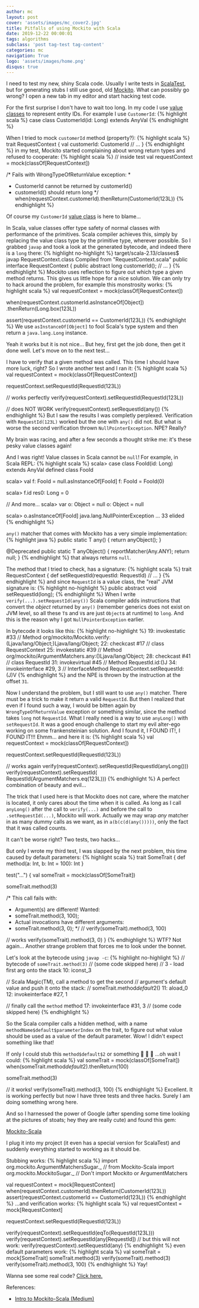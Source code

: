 ```yaml
---
author: mc
layout: post
cover: 'assets/images/mc_cover2.jpg'
title: Pitfalls of using Mockito with Scala
date: 2019-12-22 00:00:01
tags: algorithms
subclass: 'post tag-test tag-content'
categories: mc
navigation: True
logo: 'assets/images/home.png'
disqus: true
---
```


I need to test my new, shiny Scala code.
Usually I write tests in [ScalaTest](http://www.scalatest.org/),
but for generating stubs I still use good, old
[Mockito](https://site.mockito.org/).
What can possibly go wrong?
I open a new tab in my editor and start hacking test code.

For the first surprise I don't have to wait too long.
In my code I use [value classes](https://docs.scala-lang.org/overviews/core/value-classes.html) 
to represent entity IDs.
For example I use `CustomerId`:
{% highlight scala %}
case class CustomerId(id: Long) extends AnyVal
{% endhighlight %}

When I tried to mock `customerId` method (property?):
{% highlight scala %}
trait RequestContext {
  val customerId: CustomerId
  // ...
}
{% endhighlight %}
in my test, Mockito started complaining about wrong return types
and refused to cooperate:
{% highlight scala %}
// inside test
val requestContext = mock(classOf[RequestContext])

/* Fails with WrongTypeOfReturnValue exception:
*
* CustomerId cannot be returned by customerId()
* customerId() should return long
*/
when(requestContext.customerId).thenReturn(CustomerId(123L))
{% endhighlight %}

Of course my `CustomerId` [value class](https://docs.scala-lang.org/overviews/core/value-classes.html) is here to blame...

In Scala, value classes offer type safety of normal classes with
performance of the primitives.
Scala compiler achieves this, simply by replacing the value
class type by the primitive type, wherever possible.
So I grabbed `javap` and took a look at the generated bytecode,
and indeed there is a `long` there:
{% highlight no-highlight %}
target/scala-2.13/classes$ javap RequestContext.class 
Compiled from "RequestContext.scala"
public interface RequestContext {
  public abstract long customerId();
  // ...
}
{% endhighlight %}
Mockito uses reflection to figure out which type
a given method returns.
This gives us little hope for a nice solution.
We can only try to hack around the problem, for example
this monstrosity works:
{% highlight scala %}
val requestContext = mock(classOf[RequestContext])

when(requestContext.customerId.asInstanceOf[Object])
  .thenReturn(Long.box(123L))

assert(requestContext.customerId == CustomerId(123L))
{% endhighlight %}
We use `asInstanceOf[Object]` to fool Scala's type system
and then return a `java.lang.Long` instance.

Yeah it works but it is not nice... But hey, first get the job done, then
get it done well. Let's move on to the next test...

I have to verify that a given method was called.
This time I should have more luck, right?
So I wrote another test and I ran it:
{% highlight scala %}
val requestContext = mock(classOf[RequestContext])

requestContext.setRequestId(RequestId(123L))

// works perfectly 
verify(requestContext).setRequestId(RequestId(123L))

// does NOT WORK 
verify(requestContext).setRequestId(any())
{% endhighlight %}
But I saw the results I was completly perplexed.
Verification with `RequestId(123L)` worked but the one with
`any()` did not. But what is worse the second verification
thrown `NullPointerException`. NPE? Really?

My brain was racing, and after a few seconds a thought strike me:
it's these pesky value classes again!

And I was right! Value classes in Scala cannot be `null`!
For example, in Scala REPL:
{% highlight scala %}
scala> case class FooId(id: Long) extends AnyVal
defined class FooId

scala> val f: FooId = null.asInstanceOf[FooId]
f: FooId = FooId(0)

scala> f.id
res0: Long = 0

// And more...
scala> var o: Object = null
o: Object = null

scala> o.asInstanceOf[FooId]
java.lang.NullPointerException
  ... 33 elided
{% endhighlight %}

`any()` matcher that comes with Mockito has a very simple
implementation:
{% highlight java %}
public static <T> T any() {
  return anyObject();
}

@Deprecated
public static <T> T anyObject() {
  reportMatcher(Any.ANY);
  return null;
}
{% endhighlight %}
that always returns `null`.

The method that I tried to check, has a signature:
{% highlight scala %}
trait RequestContext {
  def setRequestId(requestId: RequestId)
  // ...
}
{% endhighlight %}
and since `RequestId` is a value class, the "real" JVM signature is:
{% highlight no-highlight %}
public abstract void setRequestId(long);
{% endhighlight %}
When I write `verify(...).setRequestId(any())` 
Scala compiler adds instructions that convert the *object* returned
by `any()` (remember generics does not exist on JVM level, so all
these `T`s and `V`s are just `Object`s at runtime) to `long`.
And this is the reason why I got `NullPointerException` earlier.

In bytecode it looks like this:
{% highlight no-highlight %}
19: invokestatic  #33 // Method org/mockito/Mockito.verify:(Ljava/lang/Object;)Ljava/lang/Object;
22: checkcast     #17 // class RequestContext
25: invokestatic  #39 // Method org/mockito/ArgumentMatchers.any:()Ljava/lang/Object;
28: checkcast     #41 // class RequestId
31: invokevirtual #45 // Method RequestId.id:()J
34: invokeinterface #29, 3 // InterfaceMethod RequestContext.setRequestId:(J)V
{% endhighlight %}
and the NPE is thrown by the instruction at the offset `31`.

Now I understand the problem, but I still want to use `any()` matcher.
There must be a trick to make it return a valid `RequestId`.
But then I realized that even if I found such a way, I would be
bitten again by `WrongTypeOfReturnValue` exception or
something similar, since
the method takes `long` not `RequestId`. What I really need is
a way to use `anyLong()` with `setRequestId`. It was a good
enough challenge to
start my evil alter-ego working on some frankensteinian solution.
And I found it, I FOUND IT!, I FOUND IT!!! Ehmm... and here it is:
{% highlight scala %}
val requestContext = mock(classOf[RequestContext])

requestContext.setRequestId(RequestId(123L))

// works again
verify(requestContext).setRequestId(RequestId(anyLong()))
verify(requestContext).setRequestId(
  RequestId(ArgumentMatchers.eq(123L)))
{% endhighlight %}
A perfect combination of beauty and evil...

The trick that I used here is that Mockito does not care,
where the matcher is located, it only cares about the time when it
is called. As long as I call `anyLong()` after the call to
`verify(...)` and before the call to `.setRequestId(...)`,
Mockito will work. Actually we may wrap _any_ matcher in
as many dummy calls as we want, as in `a(b(c(d(any()))))`,
only the fact that it was called counts.

It can't be worse right? Two tests, two hacks...

But only I wrote my third test, I was slapped by the next problem,
this time caused by default parameters:
{% highlight scala %}
trait SomeTrait {
 def method(a: Int, b: Int = 100): Int
}

test("...") {
 val someTrait = mock(classOf[SomeTrait])

 someTrait.method(3)

 /* This call fails with:
 * Argument(s) are different! Wanted:
 *  someTrait.method(3, 100);
 * Actual invocations have different arguments:
 *  someTrait.method(3, 0);
 */
 // verify(someTrait).method(3, 100)

 // works
 verify(someTrait).method(3, 0)
}
{% endhighlight %}
WTF? Not again... Another strange problem that forces me
to look under the bonnet.

Let's look at the bytecode using `javap -c`:
{% highlight no-highlight %}
// bytecode of `someTrait.method(3)`
// (some code skipped here)
// 3 - load first arg onto the stack
10: iconst_3

// Scala Magic(TM), call a method to get the second
// argument's default value and push it onto the stack:
// someTrait.method$default$2()
11: aload_0
12: invokeinterface #27,  1

// finally call the `method` method
17: invokeinterface #31,  3
// (some code skipped here)
{% endhighlight %}

So the Scala compiler calls a hidden method, with a name
`methodName$default$parameterIndex` on the trait,
to figure out what value should be used as a value
of the default parameter. Wow! I didn't expect something
like that!

If only I could stub this `method$default$2` or something :thinking:
:thinking: :thinking:
...oh wait I could:
{% highlight scala %}
val someTrait = mock(classOf[SomeTrait])
when(someTrait.method$default$2).thenReturn(100)

someTrait.method(3)

// it works!
verify(someTrait).method(3, 100)
{% endhighlight %}
Excellent. It is working perfectly but now I have three tests
and three hacks. Surely I am doing something wrong here.

And so I harnessed the power of Google (after spending
some time looking at the pictures of stoats;
hey they are really cute) and found this gem:

[Mockito-Scala](https://github.com/mockito/mockito-scala)

I plug it into my project (it even has a special version
for ScalaTest) and suddenly everything started to working
as it should be.

Stubbing works:
{% highlight scala %}
import org.mockito.ArgumentMatchersSugar._ // from Mockito-Scala
import org.mockito.MockitoSugar._
// Don't import Mockito or ArgumentMatchers

val requestContext = mock[RequestContext]
when(requestContext.customerId).thenReturn(CustomerId(123L))
assert(requestContext.customerId == CustomerId(123L))
{% endhighlight %}
...and verification works:
{% highlight scala %}
val requestContext = mock[RequestContext]

requestContext.setRequestId(RequestId(123L))

verify(requestContext).setRequestId(eqTo(RequestId(123L)))
verify(requestContext).setRequestId(any[RequestId])
// but this will not work: verify(requestContext).setRequestId(any)
{% endhighlight %}
even default parameters work:
{% highlight scala %}
val someTrait = mock[SomeTrait]
someTrait.method(3)
verify(someTrait).method(3)
verify(someTrait).method(3, 100)
{% endhighlight %}
Yay! 

Wanna see some real code? [Click here.](https://github.com/marcin-chwedczuk/blog-problems-when-using-mockito-from-scala/)

References:
* [Intro to Mockito-Scala (Medium)](https://medium.com/@bruno.bonanno/introduction-to-mockito-scala-ede30769cbda?)
